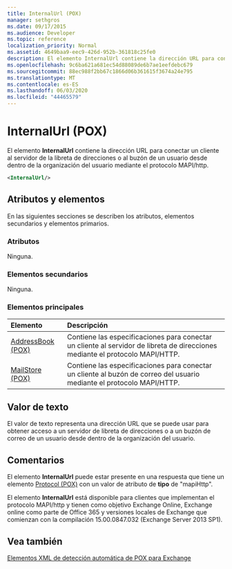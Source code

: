 ```yaml
---
title: InternalUrl (POX)
manager: sethgros
ms.date: 09/17/2015
ms.audience: Developer
ms.topic: reference
localization_priority: Normal
ms.assetid: 4649baa9-eec9-426d-952b-361818c25fe0
description: El elemento InternalUrl contiene la dirección URL para conectar un cliente al servidor de la libreta de direcciones o al buzón de un usuario desde dentro de la organización del usuario mediante el protocolo MAPI/HTTP.
ms.openlocfilehash: 9c6ba621a681ec54d88089de6b7ae1eefdebc679
ms.sourcegitcommit: 88ec988f2bb67c1866d06b361615f3674a24e795
ms.translationtype: MT
ms.contentlocale: es-ES
ms.lasthandoff: 06/03/2020
ms.locfileid: "44465579"
---
```

# <a name="internalurl-pox"></a>InternalUrl (POX)

El elemento **InternalUrl** contiene la dirección URL para conectar un cliente al servidor de la libreta de direcciones o al buzón de un usuario desde dentro de la organización del usuario mediante el protocolo MAPI/http. 
  
```XML
<InternalUrl/>
```

## <a name="attributes-and-elements"></a>Atributos y elementos

En las siguientes secciones se describen los atributos, elementos secundarios y elementos primarios.
  
### <a name="attributes"></a>Atributos

Ninguna.
  
### <a name="child-elements"></a>Elementos secundarios

Ninguna.
  
### <a name="parent-elements"></a>Elementos principales

|**Elemento**|**Descripción**|
|:-----|:-----|
|[AddressBook (POX)](addressbook-pox.md) <br/> |Contiene las especificaciones para conectar un cliente al servidor de libreta de direcciones mediante el protocolo MAPI/HTTP.  <br/> |
|[MailStore (POX)](mailstore-pox.md) <br/> |Contiene las especificaciones para conectar un cliente al buzón de correo del usuario mediante el protocolo MAPI/HTTP.  <br/> |
   
## <a name="text-value"></a>Valor de texto

El valor de texto representa una dirección URL que se puede usar para obtener acceso a un servidor de libreta de direcciones o a un buzón de correo de un usuario desde dentro de la organización del usuario.
  
## <a name="remarks"></a>Comentarios

El elemento **InternalUrl** puede estar presente en una respuesta que tiene un elemento [Protocol (POX)](protocol-pox.md) con un valor de atributo de **tipo** de "mapiHttp". 
  
El elemento **InternalUrl** está disponible para clientes que implementan el protocolo MAPI/http y tienen como objetivo Exchange Online, Exchange online como parte de Office 365 y versiones locales de Exchange que comienzan con la compilación 15.00.0847.032 (Exchange Server 2013 SP1). 
  
## <a name="see-also"></a>Vea también



[Elementos XML de detección automática de POX para Exchange](pox-autodiscover-xml-elements-for-exchange.md)

